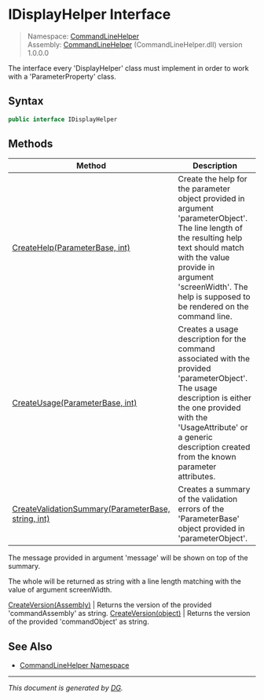 ﻿# IDisplayHelper Interface

> Namespace: [CommandLineHelper](_toc.CommandLineHelper.md#commandlinehelper-namespace)\
> Assembly: [CommandLineHelper](_toc.CommandLineHelper.md) (CommandLineHelper.dll) version 1.0.0.0

The interface every 'DisplayHelper' class must implement in order to work with a 'ParameterProperty' class.

## Syntax

```csharp
public interface IDisplayHelper
```

## Methods

Method | Description
--- | ---
[CreateHelp(ParameterBase, int)](CommandLineHelper.IDisplayHelper.CreateHelp.md) | Create the help for the parameter object provided in argument 'parameterObject'. The line length of the resulting help text should match with the value provide in argument 'screenWidth'. The help is supposed to be rendered on the command line.
[CreateUsage(ParameterBase, int)](CommandLineHelper.IDisplayHelper.CreateUsage.md) | Creates a usage description for the command associated with the provided 'parameterObject'. The usage description is either the one provided with the 'UsageAttribute' or a generic description created from the known parameter attributes.
[CreateValidationSummary(ParameterBase, string, int)](CommandLineHelper.IDisplayHelper.CreateValidationSummary.md) | Creates a summary of the validation errors of the 'ParameterBase' object provided in 'parameterObject'. 

The message provided in argument 'message' will be shown on top of the summary.



The whole will be returned as string with a line length matching with the value of argument screenWidth.


[CreateVersion(Assembly)](CommandLineHelper.IDisplayHelper.CreateVersion.md#createversionassembly) | Returns the version of the provided 'commandAssembly' as string.
[CreateVersion(object)](CommandLineHelper.IDisplayHelper.CreateVersion.md#createversionobject) | Returns the version of the provided 'commandObject' as string.

## See Also

- [CommandLineHelper Namespace](_toc.CommandLineHelper.md#commandlinehelper-namespace)

---

_This document is generated by [DG](https://github.com/Khojasteh/dg)._
